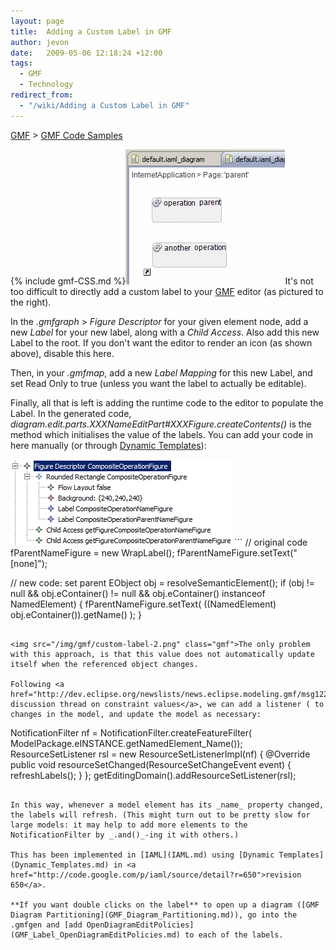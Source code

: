 ```yaml
---
layout: page
title:  Adding a Custom Label in GMF
author: jevon
date:   2009-05-06 12:18:24 +12:00
tags:
  - GMF
  - Technology
redirect_from:
  - "/wiki/Adding a Custom Label in GMF"
---
```


[GMF](GMF.md) > [GMF Code Samples](GMF_Code_Samples.md)

{% include gmf-CSS.md %}<img src="/img/gmf/custom-label-3.png" class="gmf">It's not too difficult to directly add a custom label to your [GMF](GMF.md) editor (as pictured to the right). 

In the _.gmfgraph_ > _Figure Descriptor_ for your given element node, add a new _Label_ for your new label, along with a _Child Access_. Also add this new Label to the root. If you don't want the editor to render an icon (as shown above), disable this here. 

Then, in your _.gmfmap_, add a new _Label Mapping_ for this new Label, and set Read Only to true (unless you want the label to actually be editable).

Finally, all that is left is adding the runtime code to the editor to populate the Label. In the generated code, _diagram.edit.parts.XXXNameEditPart#XXXFigure.createContents()_ is the method which initialises the value of the labels. You can add your code in here manually (or through [Dynamic Templates](Dynamic_Templates.md)):

<img src="/img/gmf/custom-label-1.png" class="gmf">```
// original code
fParentNameFigure = new WrapLabel();
fParentNameFigure.setText("[none]");

// new code: set parent
EObject obj = resolveSemanticElement();
if (obj != null && obj.eContainer() != null && obj.eContainer() instanceof NamedElement)
{
  fParentNameFigure.setText( ((NamedElement) obj.eContainer()).getName() );
}
```

<img src="/img/gmf/custom-label-2.png" class="gmf">The only problem with this approach, is that this value does not automatically update itself when the referenced object changes.

Following <a href="http://dev.eclipse.org/newslists/news.eclipse.modeling.gmf/msg12297.html">a discussion thread on constraint values</a>, we can add a listener ( to changes in the model, and update the model as necessary:

```
NotificationFilter nf = NotificationFilter.createFeatureFilter(
    ModelPackage.eINSTANCE.getNamedElement_Name());
ResourceSetListener rsl = new ResourceSetListenerImpl(nf) {
  @Override
  public void resourceSetChanged(ResourceSetChangeEvent event) {
    refreshLabels();
  }
};
getEditingDomain().addResourceSetListener(rsl);
```

In this way, whenever a model element has its _name_ property changed, the labels will refresh. (This might turn out to be pretty slow for large models: it may help to add more elements to the NotificationFilter by _.and()_-ing it with others.)

This has been implemented in [IAML](IAML.md) using [Dynamic Templates](Dynamic_Templates.md) in <a href="http://code.google.com/p/iaml/source/detail?r=650">revision 650</a>.

**If you want double clicks on the label** to open up a diagram ([GMF Diagram Partitioning](GMF_Diagram_Partitioning.md)), go into the .gmfgen and [add OpenDiagramEditPolicies](GMF_Label_OpenDiagramEditPolicies.md) to each of the labels.
